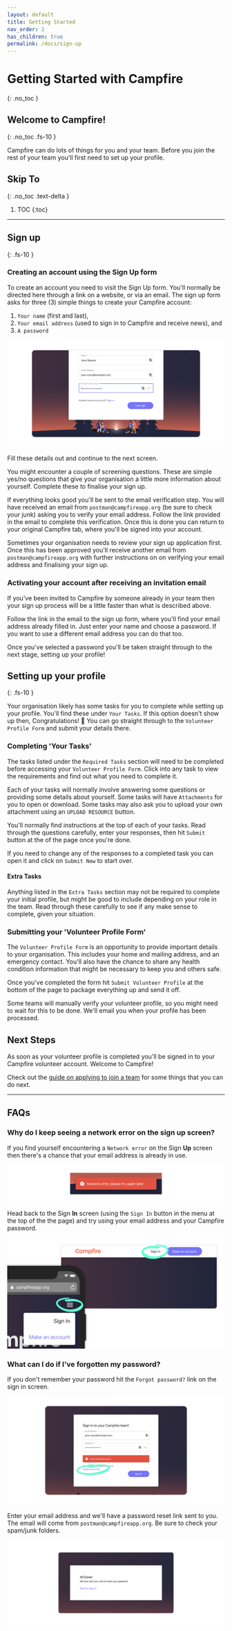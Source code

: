 ```yaml
---
layout: default
title: Getting Started
nav_order: 2
has_children: true
permalink: /docs/sign-up
---
```


# Getting Started with Campfire

{: .no_toc }

## Welcome to Campfire!

{: .no_toc .fs-10 }

<!-- Update to talk more about volunteer profile -->

Campfire can do lots of things for you and your team. Before you join the rest of your team you'll first need to set up your profile.

## Skip To

{: .no_toc .text-delta }

1. TOC
   {:toc}

---

## Sign up

{: .fs-10 }

### Creating an account using the Sign Up form

To create an account you need to visit the Sign Up form. You'll normally be directed here through a link on a website, or via an email. The sign up form asks for three (3) simple things to create your Campfire account:

1. `Your name` (first and last),
2. `Your email address` (used to sign in to Campfire and receive news), and
3. `A password`

![Sign up form with name, email, and password fields filled out](./assets/sign-up/sign-up-form-fields.png)

Fill these details out and continue to the next screen.

You might encounter a couple of screening questions. These are simple yes/no questions that give your organisation a little more information about yourself. Complete these to finalise your sign up.

If everything looks good you'll be sent to the email verification step. You will have received an email from `postman@campfireapp.org` (be sure to check your junk) asking you to verify your email address. Follow the link provided in the email to complete this verification. Once this is done you can return to your original Campfire tab, where you'll be signed into your account.

Sometimes your organisation needs to review your sign up application first. Once this has been approved you'll receive another email from `postman@campfireapp.org` with further instructions on on verifying your email address and finalising your sign up.

### Activating your account after receiving an invitation email

If you've been invited to Campfire by someone already in your team then your sign up process will be a little faster than what is described above.

Follow the link in the email to the sign up form, where you'll find your email address already filled in. Just enter your name and choose a password. If you want to use a different email address you can do that too.

Once you've selected a password you'll be taken straight through to the next stage, setting up your profile!

## Setting up your profile

{: .fs-10 }

Your organisation likely has some tasks for you to complete while setting up your profile. You'll find these under `Your Tasks`. If this option doesn't show up then, Congratulations! 🎉 You can go straight through to the `Volunteer Profile Form` and submit your details there.

### Completing 'Your Tasks'

The tasks listed under the `Required Tasks` section will need to be completed before accessing your `Volunteer Profile Form`. Click into any task to view the requirements and find out what you need to complete it.

Each of your tasks will normally involve answering some questions or providing some details about yourself. Some tasks will have `Attachments` for you to open or download. Some tasks may also ask you to upload your own attachment using an `UPLOAD RESOURCE` button.

You'll normally find instructions at the top of each of your tasks. Read through the questions carefully, enter your responses, then hit `Submit` button at the of the page once you're done.

If you need to change any of the responses to a completed task you can open it and click on `Submit New` to start over.

#### Extra Tasks

Anything listed in the `Extra Tasks` section may not be required to complete your initial profile, but might be good to include depending on your role in the team. Read through these carefully to see if any make sense to complete, given your situation.

### Submitting your 'Volunteer Profile Form'

The `Volunteer Profile Form` is an opportunity to provide important details to your organisation. This includes your home and mailing address, and an emergency contact. You'll also have the chance to share any health condition information that might be necessary to keep you and others safe.

Once you've completed the form hit `Submit Volunteer Profile` at the bottom of the page to package everything up and send it off.

Some teams will manually verify your volunteer profile, so you might need to wait for this to be done. We'll email you when your profile has been processed.

## Next Steps

As soon as your volunteer profile is completed you'll be signed in to your Campfire volunteer account. Welcome to Campfire!

Check out the [guide on applying to join a team](../volunteering/applying-to-join-a-team.md) for some things that you can do next.

---

## FAQs

### Why do I keep seeing a network error on the sign up screen?

If you find yourself encountering a `Network error` on the Sign **Up** screen then there's a chance that your email address is already in use.

![Network error on the sign up screen](./assets/sign-up/network-error.png)

Head back to the Sign **In** screen (using the `Sign In` button in the menu at the top of the the page) and try using your email address and your Campfire password.

![Network error on the sign up screen](./assets/sign-up/sign-up-menu-buttons.png)

### What can I do if I've forgotten my password?

If you don't remember your password hit the `Forgot password?` link on the sign in screen.

![Password reset email sent after following forgot password instructions](./assets/sign-up/forgot-password-circled.png)

Enter your email address and we'll have a password reset link sent to you. The email will come from `postman@campfireapp.org`. Be sure to check your spam/junk folders.

![Password reset email sent after following forgot password instructions](./assets/sign-up/reset-password-done.png)

